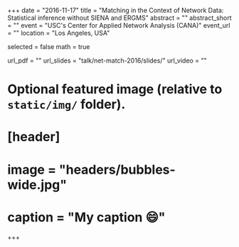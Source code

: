 +++
date = "2016-11-17"
title = "Matching in the Context of Network Data: Statistical inference without SIENA and ERGMS"
abstract = ""
abstract_short = ""
event = "USC's Center for Applied Network Analysis (CANA)"
event_url = ""
location = "Los Angeles, USA"

selected = false
math = true

url_pdf = ""
url_slides = "talk/net-match-2016/slides/"
url_video = ""

# Optional featured image (relative to `static/img/` folder).
# [header]
# image = "headers/bubbles-wide.jpg"
# caption = "My caption :smile:"

+++
